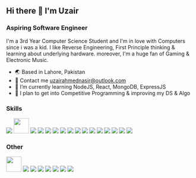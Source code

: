 ## Hi there 👋 I'm Uzair
### Aspiring Software Engineer

I'm a 3rd Year Computer Science Student and I'm in love with Computers since i was a kid. I like Reverse Engineering, First Principle thinking & learning about underlying hardware. moreover, I'm a huge fan of Gaming & Electronic Music.

- 🌏 Based in Lahore, Pakistan
- 📧 Contact me uzairahmednasir@outlook.com
- 🌱 I’m currently learning NodeJS, React, MongoDB, ExpressJS
- 🔭 I plan to get into Competitive Programming & improving my DS & Algo

### Skills
<p>
  <a href="https://docs.microsoft.com/en-us/cpp/?view=msvc-170"><img src="https://img.icons8.com/color/48/000000/c-plus-plus-logo.png"/></a>
  <a href="https://www.nasm.us/"><img width="41" height="41" src="https://hackr.io/tutorials/assembly-language/logo-assembly-language.svg?ver=1603208610"/></a>
  <a href="https://developer.mozilla.org/en-US/docs/Web/HTML"><img src="https://img.icons8.com/color/48/000000/html-5--v1.png"/></a>
  <a href="https://developer.mozilla.org/en-US/docs/Web/CSS"><img src="https://img.icons8.com/color/48/000000/css3.png"/></a>
  <a href="https://sass-lang.com/"><img src="https://img.icons8.com/color/48/000000/sass.png"/></a>
  <a href="https://getbootstrap.com/"><img src="https://img.icons8.com/color/48/000000/bootstrap.png"/></a>
  <a href="https://developer.mozilla.org/en-US/docs/Web/JavaScript"><img src="https://img.icons8.com/color/48/000000/javascript--v1.png"/></a>
  <a href="https://reactjs.org/"><img src="https://img.icons8.com/color/48/000000/react-native.png"/></a>
  <a href="https://redux.js.org/"><img src="https://img.icons8.com/color/48/000000/redux.png"/></a>
  <a href="https://nodejs.org/en/"><img src="https://img.icons8.com/color/48/000000/nodejs.png"/></a>
  <a href="https://webpack.js.org/"><img src="https://img.icons8.com/color/48/000000/webpack.png"/></a>
  <a href="https://git-scm.com/"><img src="https://img.icons8.com/color/48/000000/git.png"/></a>
  <a href="https://www.python.org/"><img src="https://img.icons8.com/color/48/000000/python--v1.png"/></a>
  <a href="https://www.microsoft.com/en-us/sql-server/sql-server-2019"><img src="https://img.icons8.com/color/48/000000/microsoft-sql-server.png"/></a>
  <a href="https://aws.amazon.com/"><img src="https://img.icons8.com/color/48/000000/amazon-web-services.png"/></a>
  <a href="https://github.com/torvalds/linux"><img src="https://img.icons8.com/color/48/000000/linux--v1.png"/></a>
</p>

### Other
<p>
  <a href="https://webflow.com/"><img width="41" height="41" src="https://assets-global.website-files.com/60058af53d79fbd8e14841ea/6016c5d7eaca0a225f621fd0_Tg7Mrqk2.png"/></a>
  <a href="https://wordpress.org/"><img src="https://img.icons8.com/color/48/000000/wordpress.png"/></a>
  <a href="https://www.figma.com/"><img src="https://img.icons8.com/color/48/000000/figma--v1.png"/></a>
  <a href="https://www.adobe.com/products/xd.html"><img src="https://img.icons8.com/color/48/000000/adobe-xd--v1.png"/></a>
  <a href="https://www.adobe.com/products/photoshop.html"><img src="https://img.icons8.com/color/48/000000/adobe-photoshop--v1.png"/></a>
  <a href="https://www.adobe.com/products/illustrator.html"><img src="https://img.icons8.com/color/48/000000/adobe-illustrator--v1.png"/></a>
  <a href="https://www.adobe.com/products/aftereffects.html"><img src="https://img.icons8.com/color/48/000000/adobe-after-effects--v1.png"/></a>
  <a href="https://www.adobe.com/products/premiere.html"><img src="https://img.icons8.com/color/48/000000/adobe-premiere-pro--v1.png"/></a>
</p>
